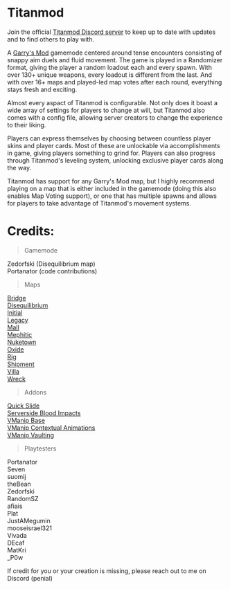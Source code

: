 # Titanmod
Join the official [Titanmod Discord server](https://discord.gg/GRfvt27uGF) to keep up to date with updates and to find others to play with.

A [Garry's Mod](https://store.steampowered.com/app/4000/Garrys_Mod/) gamemode centered around tense encounters consisting of snappy aim duels and fluid movement. The game is played in a Randomizer format, giving the player a random loadout each and every spawn. With over 130+ unique weapons, every loadout is different from the last. And with over 16+ maps and played-led map votes after each round, everything stays fresh and exciting.

Almost every aspact of Titanmod is configurable. Not only does it boast a wide array of settings for players to change at will, but Titanmod also comes with a config file, allowing server creators to change the experience to their liking.

Players can express themselves by choosing between countless player skins and player cards. Most of these are unlockable via accomplishments in game, giving players something to grind for. Players can also progress through Titanmod's leveling system, unlocking exclusive player cards along the way.

Titanmod has support for any Garry's Mod map, but I highly recommend playing on a map that is either included in the gamemode (doing this also enables Map Voting support), or one that has multiple spawns and allows for players to take advantage of Titanmod's movement systems.

# Credits:
> Gamemode

Zedorfski (Disequilibrium map)  
Portanator (code contributions)

> Maps

[Bridge](https://steamcommunity.com/sharedfiles/filedetails/?id=104841792)  
[Disequilibrium](http://steamcommunity.com/profiles/76561198313962855)  
[Initial](https://steamcommunity.com/sharedfiles/filedetails/?id=2847368960)  
[Legacy](https://steamcommunity.com/sharedfiles/filedetails/?id=2475123859)  
[Mall](https://steamcommunity.com/sharedfiles/filedetails/?id=2722750107)  
[Mephitic](https://steamcommunity.com/sharedfiles/filedetails/?id=2722750107)  
[Nuketown](https://steamcommunity.com/sharedfiles/filedetails/?id=1812043945)  
[Oxide](https://steamcommunity.com/sharedfiles/filedetails/?id=1759937246)  
[Rig](https://steamcommunity.com/sharedfiles/filedetails/?id=1814169158)  
[Shipment](https://steamcommunity.com/sharedfiles/filedetails/?id=2682557992)  
[Villa](https://steamcommunity.com/sharedfiles/filedetails/?id=1623087187)  
[Wreck](https://steamcommunity.com/sharedfiles/filedetails/?id=442985393)  

> Addons

[Quick Slide](https://steamcommunity.com/sharedfiles/filedetails/?id=2416989205)  
[Serverside Blood Impacts](https://github.com/wgetJane/gmod-serverside-bloodimpacts/tree/master)  
[VManip Base](https://steamcommunity.com/sharedfiles/filedetails/?id=2155366756)  
[VManip Contextual Animations](https://steamcommunity.com/sharedfiles/filedetails/?id=2155841271)  
[VManip Vaulting](https://steamcommunity.com/sharedfiles/filedetails/?id=2364206712)  

> Playtesters

Portanator  
Seven  
suomij  
theBean  
Zedorfski  
RandomSZ  
afiais  
Plat  
JustAMegumin  
mooseisrael321  
Vivada  
DEcaf  
MatKri  
_P0w  

If credit for you or your creation is missing, please reach out to me on Discord (penial)
